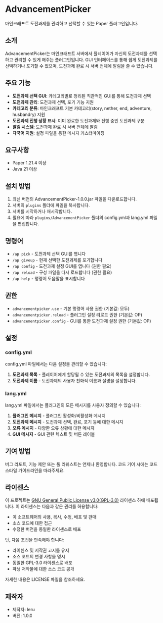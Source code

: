 # AdvancementPicker

마인크래프트 도전과제를 관리하고 선택할 수 있는 Paper 플러그인입니다.

## 소개

AdvancementPicker는 마인크래프트 서버에서 플레이어가 자신의 도전과제를 선택하고 관리할 수 있게 해주는 플러그인입니다. GUI 인터페이스를 통해 쉽게 도전과제를 선택하거나 포기할 수 있으며, 도전과제 완료 시 서버 전체에 알림을 줄 수 있습니다.

## 주요 기능

- **도전과제 선택 GUI**: 카테고리별로 정리된 직관적인 GUI를 통해 도전과제 선택
- **도전과제 관리**: 도전과제 선택, 포기 기능 지원
- **카테고리 분류**: 마인크래프트 기본 카테고리(story, nether, end, adventure, husbandry) 지원
- **도전과제 진행 상황 표시**: 이미 완료한 도전과제와 진행 중인 도전과제 구분
- **알림 시스템**: 도전과제 완료 시 서버 전체에 알림
- **다국어 지원**: 설정 파일을 통한 메시지 커스터마이징

## 요구사항

- Paper 1.21.4 이상
- Java 21 이상

## 설치 방법

1. 최신 버전의 AdvancementPicker-1.0.0.jar 파일을 다운로드합니다.
2. 서버의 `plugins` 폴더에 파일을 복사합니다.
3. 서버를 시작하거나 재시작합니다.
4. 필요에 따라 `plugins/AdvancementPicker` 폴더의 config.yml과 lang.yml 파일을 편집합니다.

## 명령어

- `/ap pick` - 도전과제 선택 GUI를 엽니다
- `/ap giveup` - 현재 선택한 도전과제를 포기합니다
- `/ap config` - 도전과제 설정 GUI를 엽니다 (권한 필요)
- `/ap reload` - 구성 파일을 다시 로드합니다 (권한 필요)
- `/ap help` - 명령어 도움말을 표시합니다

## 권한

- `advancementpicker.use` - 기본 명령어 사용 권한 (기본값: 모두)
- `advancementpicker.reload` - 플러그인 설정 리로드 권한 (기본값: OP)
- `advancementpicker.config` - GUI를 통한 도전과제 설정 권한 (기본값: OP)

## 설정

### config.yml
config.yml 파일에서는 다음 설정을 관리할 수 있습니다:

1. **도전과제 목록** - 플레이어에게 할당될 수 있는 도전과제의 목록을 설정합니다.
2. **도전과제 이름** - 도전과제의 사용자 친화적 이름과 설명을 설정합니다.

### lang.yml
lang.yml 파일에서는 플러그인의 모든 메시지를 사용자 정의할 수 있습니다:

1. **플러그인 메시지** - 플러그인 활성화/비활성화 메시지
2. **도전과제 메시지** - 도전과제 선택, 완료, 포기 등에 대한 메시지
3. **오류 메시지** - 다양한 오류 상황에 대한 메시지
4. **GUI 메시지** - GUI 관련 텍스트 및 버튼 레이블

## 기여 방법

버그 리포트, 기능 제안 또는 풀 리퀘스트는 언제나 환영합니다. 코드 기여 시에는 코드 스타일 가이드라인을 따라주세요.

## 라이센스

이 프로젝트는 [GNU General Public License v3.0(GPL-3.0)](https://www.gnu.org/licenses/gpl-3.0.html) 라이센스 하에 배포됩니다. 이 라이센스는 다음과 같은 권리를 허용합니다:

- 이 소프트웨어의 사용, 복사, 수정, 배포 및 판매
- 소스 코드에 대한 접근
- 수정한 버전을 동일한 라이센스로 배포

단, 다음 조건을 만족해야 합니다:
- 라이센스 및 저작권 고지를 유지
- 소스 코드의 변경 사항을 명시
- 동일한 GPL-3.0 라이센스로 배포
- 파생 저작물에 대한 소스 코드 공개

자세한 내용은 LICENSE 파일을 참조하세요.

## 제작자

- 제작자: leru
- 버전: 1.0.0